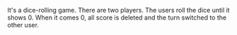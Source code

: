 It's a dice-rolling game. There are two players. The users roll the dice until it shows 0. When it comes 0, all score is deleted and the turn switched to the other user.

